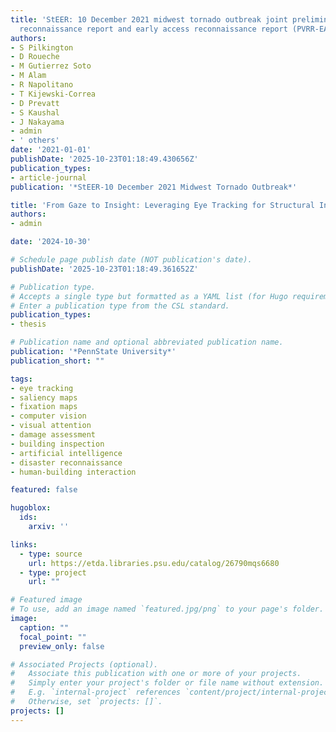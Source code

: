 ```yaml
---
title: 'StEER: 10 December 2021 midwest tornado outbreak joint preliminary virtual
  reconnaissance report and early access reconnaissance report (PVRR-EARR)'
authors:
- S Pilkington
- D Roueche
- M Gutierrez Soto
- M Alam
- R Napolitano
- T Kijewski-Correa
- D Prevatt
- S Kaushal
- J Nakayama
- admin
- ' others'
date: '2021-01-01'
publishDate: '2025-10-23T01:18:49.430656Z'
publication_types:
- article-journal
publication: '*StEER-10 December 2021 Midwest Tornado Outbreak*'

title: 'From Gaze to Insight: Leveraging Eye Tracking for Structural Inspection'
authors:
- admin

date: '2024-10-30'

# Schedule page publish date (NOT publication's date).
publishDate: '2025-10-23T01:18:49.361652Z'

# Publication type.
# Accepts a single type but formatted as a YAML list (for Hugo requirements).
# Enter a publication type from the CSL standard.
publication_types:
- thesis

# Publication name and optional abbreviated publication name.
publication: '*PennState University*'
publication_short: ""

tags:
- eye tracking
- saliency maps
- fixation maps
- computer vision
- visual attention
- damage assessment
- building inspection
- artificial intelligence
- disaster reconnaissance
- human-building interaction

featured: false

hugoblox:
  ids:
    arxiv: ''

links:
  - type: source
    url: https://etda.libraries.psu.edu/catalog/26790mqs6680
  - type: project
    url: ""

# Featured image
# To use, add an image named `featured.jpg/png` to your page's folder. 
image:
  caption: ""
  focal_point: ""
  preview_only: false

# Associated Projects (optional).
#   Associate this publication with one or more of your projects.
#   Simply enter your project's folder or file name without extension.
#   E.g. `internal-project` references `content/project/internal-project/index.md`.
#   Otherwise, set `projects: []`.
projects: []
---
```


